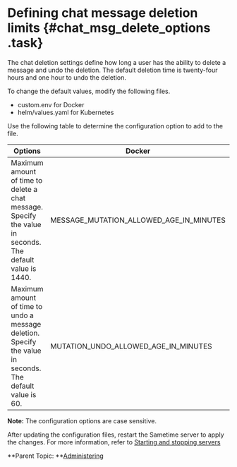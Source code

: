 # Defining chat message deletion limits {#chat_msg_delete_options .task}

The chat deletion settings define how long a user has the ability to delete a message and undo the deletion. The default deletion time is twenty-four hours and one hour to undo the deletion.

To change the default values, modify the following files.

-   custom.env for Docker
-   helm/values.yaml for Kubernetes

Use the following table to determine the configuration option to add to the file.

|Options|Docker|Kubernetes|
|-------|------|----------|
|Maximum amount of time to delete a chat message. Specify the value in seconds. The default value is 1440.|MESSAGE\_MUTATION\_ALLOWED\_AGE\_IN\_MINUTES|messageMutationAllowedAgeInMinutes|
|Maximum amount of time to undo a message deletion. Specify the value in seconds. The default value is 60.|MUTATION\_UNDO\_ALLOWED\_AGE\_IN\_MINUTES|mutationUndoAllowedAgeInMinutes|

**Note:** The configuration options are case sensitive.

After updating the configuration files, restart the Sametime server to apply the changes. For more information, refer to [Starting and stopping servers](https://help.hcltechsw.com/sametime/12/admin/starting_and_stopping_servers.html)

**Parent Topic: **[Administering](administering.md)

